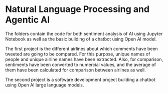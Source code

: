 # Natural Language Processing and Agentic AI
The folders contain the code for both sentiment analysis of AI using Jupyter Notebook as well as the basic building of a chatbot using Open AI model.

The first project is the different airlines about which comments have been tweeted are going to be compared. For this purpose, unique names of people and unique airline names have been extracted. Also, for comparison, sentiments have been converted to numercial values, and the average of them have been calculated for comparison between airlines as well.

The second project is a software development project building a chatbot using Open AI large language models.

